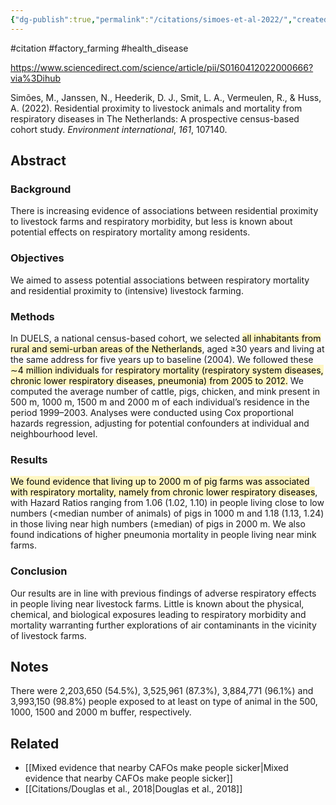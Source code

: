 ```yaml
---
{"dg-publish":true,"permalink":"/citations/simoes-et-al-2022/","created":"2025-10-23T17:42:44.258+01:00","updated":"2025-10-23T18:06:08.768+01:00"}
---
```


#citation #factory_farming #health_disease 

https://www.sciencedirect.com/science/article/pii/S0160412022000666?via%3Dihub

Simões, M., Janssen, N., Heederik, D. J., Smit, L. A., Vermeulen, R., & Huss, A. (2022). Residential proximity to livestock animals and mortality from respiratory diseases in The Netherlands: A prospective census-based cohort study. _Environment international_, _161_, 107140.

## Abstract

### Background
There is increasing evidence of associations between residential proximity to livestock farms and respiratory morbidity, but less is known about potential effects on respiratory mortality among residents.

### Objectives
We aimed to assess potential associations between respiratory mortality and residential proximity to (intensive) livestock farming.

### Methods
In DUELS, a national census-based cohort, we selected <mark style="background: #FFF3A3A6;">all inhabitants from rural and semi-urban areas of the Netherlands</mark>, aged ≥30 years and living at the same address for five years up to baseline (2004). We followed these <mark style="background: #FFF3A3A6;">∼4 million individuals</mark> for <mark style="background: #FFF3A3A6;">respiratory mortality (respiratory system diseases, chronic lower respiratory diseases, pneumonia) from 2005 to 2012.</mark> We computed the average number of cattle, pigs, chicken, and mink present in 500 m, 1000 m, 1500 m and 2000 m of each individual’s residence in the period 1999–2003. Analyses were conducted using Cox proportional hazards regression, adjusting for potential confounders at individual and neighbourhood level.

### Results
<mark style="background: #FFF3A3A6;">We found evidence that living up to 2000 m of pig farms was associated with respiratory mortality, namely from chronic lower respiratory diseases</mark>, with Hazard Ratios ranging from 1.06 (1.02, 1.10) in people living close to low numbers (<median number of animals) of pigs in 1000 m and 1.18 (1.13, 1.24) in those living near high numbers (≥median) of pigs in 2000 m. We also found indications of higher pneumonia mortality in people living near mink farms.

### Conclusion
Our results are in line with previous findings of adverse respiratory effects in people living near livestock farms. Little is known about the physical, chemical, and biological exposures leading to respiratory morbidity and mortality warranting further explorations of air contaminants in the vicinity of livestock farms.

## Notes
There were 2,203,650 (54.5%), 3,525,961 (87.3%), 3,884,771 (96.1%) and 3,993,150 (98.8%) people exposed to at least on type of animal in the 500, 1000, 1500 and 2000 m buffer, respectively.

## Related
- [[Mixed evidence that nearby CAFOs make people sicker\|Mixed evidence that nearby CAFOs make people sicker]]
- [[Citations/Douglas et al., 2018\|Douglas et al., 2018]]